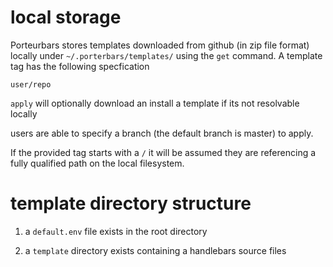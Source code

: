 # local storage

Porteurbars stores templates downloaded from github (in zip file format) locally
under `~/.porterbars/templates/` using the `get` command. A template tag has the following
specfication

```
user/repo
```

 `apply` will optionally download an install a template if its not resolvable
 locally

users are able to specify a branch (the default branch is master) to apply.

If the provided tag starts with a `/` it will be assumed they are referencing a
fully qualified path on the local filesystem.

# template directory structure

1) a `default.env` file exists in the root directory

2) a `template` directory exists containing a handlebars source files
